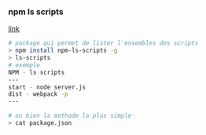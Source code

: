 ### npm ls scripts 
[link](https://www.npmjs.com/package/npm-ls-scripts)
```bash
# package qui permet de lister l'ensembles des scripts
> npm install npm-ls-scripts -g
> ls-scripts
# exemple 
NPM - ls scripts
---
start - node server.js
dist - webpack -p
---

# ou bien la methode la plus simple
> cat package.json
```
